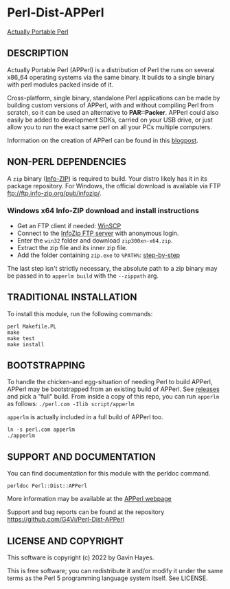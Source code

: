 # Perl-Dist-APPerl
[Actually Portable Perl](https://computoid.com/APPerl/)

## DESCRIPTION

Actually Portable Perl (APPerl) is a distribution of Perl the runs on
several x86_64 operating systems via the same binary. It builds to a
single binary with perl modules packed inside of it.

Cross-platform, single binary, standalone Perl applications can be made
by building custom versions of APPerl, with and without compiling
Perl from scratch, so it can be used an alternative to **PAR::Packer**.
APPerl could also easily be added to development SDKs,
carried on your USB drive, or just allow you to run the exact same perl
on all your PCs multiple computers.

Information on the creation of APPerl can be found in this
[blogpost](https://computoid.com/posts/Perl-is-Actually-Portable.html).

## NON-PERL DEPENDENCIES

A `zip` binary ([Info-ZIP](https://infozip.sourceforge.net/)) is
required to build. Your distro likely has it in its package
repository. For Windows, the official download is available via FTP
<ftp://ftp.info-zip.org/pub/infozip/>.

### Windows x64 Info-ZIP download and install instructions
- Get an FTP client if needed: [WinSCP](https://winscp.net/eng/index.php)
- Connect to the [InfoZip FTP server](ftp://ftp.info-zip.org/pub/infozip/) with anonymous login.
- Enter the `win32` folder and download `zip300xn-x64.zip`.
- Extract the zip file and its inner zip file.
- Add the folder containing `zip.exe` to `%PATH%`: [step-by-step](https://www.computerhope.com/issues/ch000549.htm)

The last step isn't strictly necessary, the absolute path to a zip binary may be passed in to `apperlm build` with the `--zippath` arg.

## TRADITIONAL INSTALLATION

To install this module, run the following commands:
```
perl Makefile.PL
make
make test
make install
```

## BOOTSTRAPPING

To handle the chicken-and egg-situation of needing Perl to build
APPerl, APPerl may be bootstrapped from an existing build of APPerl.
See [releases](https://github.com/G4Vi/Perl-Dist-APPerl/releases) and
pick a "full" build. From inside a copy of this repo, you can run
`apperlm` as follows: `./perl.com -Ilib script/apperlm`

`apperlm` is actually included in a full build of APPerl too.
```
ln -s perl.com apperlm
./apperlm
```

## SUPPORT AND DOCUMENTATION

You can find documentation for this module with the perldoc command.

`perldoc Perl::Dist::APPerl`

More information may be available at the [APPerl webpage](https://computoid.com/APPerl/)

Support and bug reports can be found at the repository <https://github.com/G4Vi/Perl-Dist-APPerl>

## LICENSE AND COPYRIGHT

This software is copyright (c) 2022 by Gavin Hayes.

This is free software; you can redistribute it and/or modify it under
the same terms as the Perl 5 programming language system itself. See LICENSE.
